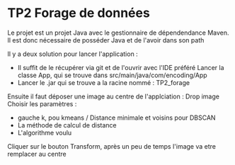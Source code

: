 # TP2 Forage de données
Le projet est un projet Java avec le gestionnaire de dépendendance Maven.
Il est donc nécessaire de posséder Java et de l'avoir dans son path

Il y a deux solution pour lancer l'application : 
- Il suffit de le récupérer via git et de l'ouvrir avec l'IDE préféré
Lancer la classe App, qui se trouve dans src/main/java/com/encoding/App
- Lancer le .jar qui se trouve  a la racine nommé : TP2_forage

Ensuite il faut déposer une image au centre de l'applciation : Drop image
Choisir les paramètres : 
- gauche k, pou kmeans / Distance minimale et voisins pour DBSCAN
- La méthode de calcul de distance
- L'algorithme voulu

Cliquer sur le bouton Transform, après un peu de temps l'image va etre remplacer au centre

